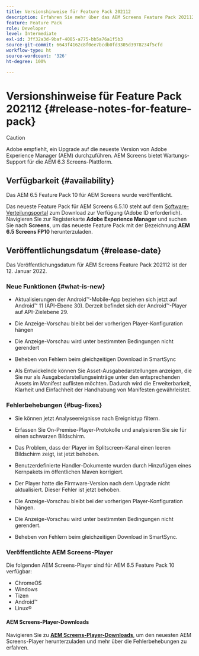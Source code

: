 ```yaml
---
title: Versionshinweise für Feature Pack 202112
description: Erfahren Sie mehr über das AEM Screens Feature Pack 202112, das am 12. Januar 2022 veröffentlicht wurde.
feature: Feature Pack
role: Developer
level: Intermediate
exl-id: 3ff32a3d-9baf-4085-a775-bb5a76a1f5b3
source-git-commit: 6643f4162c8f0ee7bcdb0fd3305d3978234f5cfd
workflow-type: ht
source-wordcount: '326'
ht-degree: 100%

---
```


# Versionshinweise für Feature Pack 202112 {#release-notes-for-feature-pack}

>[!CAUTION]
>Adobe empfiehlt, ein Upgrade auf die neueste Version von Adobe Experience Manager (AEM) durchzuführen. AEM Screens bietet Wartungs-Support für die AEM 6.3 Screens-Plattform.

## Verfügbarkeit {#availability}

Das AEM 6.5 Feature Pack 10 für AEM Screens wurde veröffentlicht.

Das neueste Feature Pack für AEM Screens 6.5.10 steht auf dem [Software-Verteilungsportal](https://experience.adobe.com/#/downloads/content/software-distribution/de/aem.html) zum Download zur Verfügung (Adobe ID erforderlich). Navigieren Sie zur Registerkarte **Adobe Experience Manager** und suchen Sie nach **Screens**, um das neueste Feature Pack mit der Bezeichnung **AEM 6.5 Screens FP10** herunterzuladen.

## Veröffentlichungsdatum {#release-date}

Das Veröffentlichungsdatum für AEM Screens Feature Pack 202112 ist der 12. Januar 2022.

### Neue Funktionen {#what-is-new}

* Aktualisierungen der Android™-Mobile-App beziehen sich jetzt auf Android™ 11 (API-Ebene 30). Derzeit befindet sich der Android™-Player auf API-Zielebene 29.

* Die Anzeige-Vorschau bleibt bei der vorherigen Player-Konfiguration hängen

* Die Anzeige-Vorschau wird unter bestimmten Bedingungen nicht gerendert

* Beheben von Fehlern beim gleichzeitigen Download in SmartSync

* Als Entwickelnde können Sie Asset-Ausgabedarstellungen anzeigen, die Sie nur als Ausgabedarstellungseinträge unter den entsprechenden Assets im Manifest auflisten möchten. Dadurch wird die Erweiterbarkeit, Klarheit und Einfachheit der Handhabung von Manifesten gewährleistet.

### Fehlerbehebungen {#bug-fixes}

* Sie können jetzt Analyseereignisse nach Ereignistyp filtern.

* Erfassen Sie On-Premise-Player-Protokolle und analysieren Sie sie für einen schwarzen Bildschirm.

* Das Problem, dass der Player im Splitscreen-Kanal einen leeren Bildschirm zeigt, ist jetzt behoben.

* Benutzerdefinierte Handler-Dokumente wurden durch Hinzufügen eines Kernpakets im öffentlichen Maven korrigiert.

* Der Player hatte die Firmware-Version nach dem Upgrade nicht aktualisiert. Dieser Fehler ist jetzt behoben.

* Die Anzeige-Vorschau bleibt bei der vorherigen Player-Konfiguration hängen.

* Die Anzeige-Vorschau wird unter bestimmten Bedingungen nicht gerendert.

* Beheben von Fehlern beim gleichzeitigen Download in SmartSync.

### Veröffentlichte AEM Screens-Player

Die folgenden AEM Screens-Player sind für AEM 6.5 Feature Pack 10 verfügbar:

* ChromeOS
* Windows
* Tizen
* Android™
* Linux®

#### AEM Screens-Player-Downloads

Navigieren Sie zu **[AEM Screens-Player-Downloads](https://download.macromedia.com/screens/index.html)**, um den neuesten AEM Screens-Player herunterzuladen und mehr über die Fehlerbehebungen zu erfahren.
